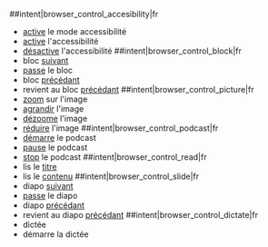 ##intent|browser_control_accesibility|fr
- [active](on) le mode accessibilité
- [active](on) l'accessibilité
- [désactive](off) l'accessibilité
##intent|browser_control_block|fr
- bloc [suivant](next)
- [passe](next) le bloc
- bloc [précédant](previous)
- revient au bloc [précédant](previous)
##intent|browser_control_picture|fr
- [zoom](zoom_in) sur l'image
- [agrandir](zoom_in) l'image
- [dézoome](zoom_out) l'image
- [réduire](zoom_out) l'image
##intent|browser_control_podcast|fr
- [démarre](start) le podcast
- [pause](pause) le podcast
- [stop](stop) le podcast
##intent|browser_control_read|fr
- lis le [titre](title)
- lis le [contenu](content)
##intent|browser_control_slide|fr
- diapo [suivant](next)
- [passe](next) le diapo
- diapo [précédant](previous)
- revient au diapo [précédant](previous)
##intent|browser_control_dictate|fr
- dictée
- démarre la dictée